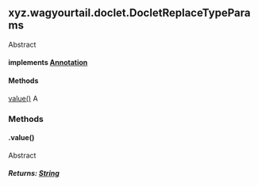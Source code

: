 

xyz.wagyourtail.doclet.DocletReplaceTypeParams
----------------------------------------------

Abstract
#### implements [Annotation](https://docs.oracle.com/javase/8/docs/api/index.html?java/lang/annotation/Annotation.html)

#### Methods

[value()](#value-)
A



### Methods

#### .value()

Abstract

##### Returns: [String](https://docs.oracle.com/javase/8/docs/api/index.html?java/lang/String.html)




